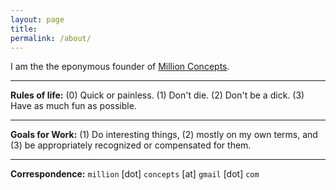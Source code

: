 ```yaml
---
layout: page
title:
permalink: /about/
---
```


I am the the eponymous founder of [Million Concepts](http://www.millionconcepts.com).

---

**Rules of life:** (0) Quick or painless. (1) Don't die. (2) Don't be a dick. (3) Have as much fun as possible.

---

**Goals for Work:** (1) Do interesting things, (2) mostly on my own terms, and (3) be appropriately recognized or compensated for them.

---

**Correspondence:** `million` [dot] `concepts` [at] `gmail` [dot] `com`
